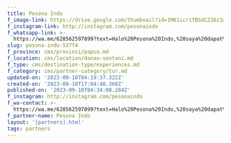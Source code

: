```yaml
---
title: Pesona Indo
f_image-link: https://drive.google.com/thumbnail?id=1M61icriTBSdCZ26z3asJlzkSzAvvvWAQ
f_instagram-link: http://instagram.com/pesonaindo
f_whatsapp-link: >-
  https://wa.me/628562597899?text=Halo%20Pesona%20Indo,%20saya%20dapat%20info%20dari%20@loocale.id%20dan%20punya%20pertanyaan
slug: pesona-indo-537f4
f_province: cms/provinsi/papua.md
f_location: cms/location/danau-sentani.md
f_type: cms/destination-type/experiences.md
f_category: cms/partner-category/tur.md
updated-on: '2023-09-18T04:19:37.322Z'
created-on: '2023-09-10T17:04:40.368Z'
published-on: '2023-09-18T04:34:08.284Z'
f_instagram: http://instagram.com/pesonaindo
f_wa-contact: >-
  https://wa.me/628562597899?text=Halo%20Pesona%20Indo,%20saya%20dapat%20info%20dari%20@loocale.id%20dan%20punya%20pertanyaan
f_partner-name: Pesona Indo
layout: '[partners].html'
tags: partners
---
```



